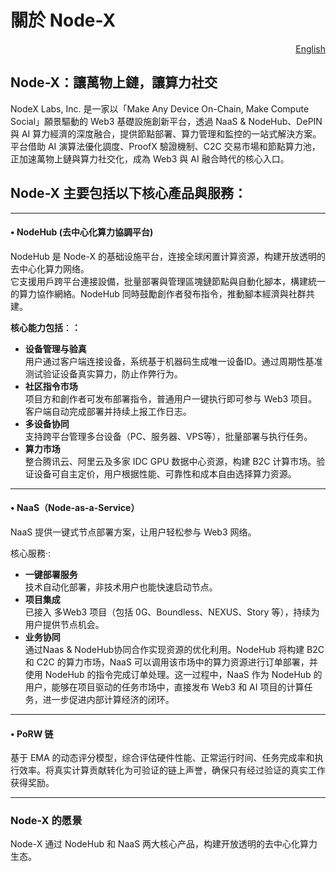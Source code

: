 # 關於 Node-X

<p align="right"><a href="https://docs.node-x.xyz/en">English</a></p>

## Node-X：讓萬物上鏈，讓算力社交

NodeX Labs, Inc. 是一家以「Make Any Device On-Chain, Make Compute Social」願景驅動的 Web3 基礎設施創新平台，透過 NaaS & NodeHub、DePIN 與 AI 算力經濟的深度融合，提供節點部署、算力管理和監控的一站式解決方案。平台借助 AI 演算法優化調度、ProofX 驗證機制、C2C 交易市場和節點算力池，正加速萬物上鏈與算力社交化，成為 Web3 與 AI 融合時代的核心入口。

## Node-X 主要包括以下核心產品與服務：

***

#### • **NodeHub  (去中心化算力協調平台)**

NodeHub 是 Node-X 的基础设施平台，连接全球闲置计算资源，构建开放透明的去中心化算力网络。\
它支援用戶跨平台連接設備，批量部署與管理區塊鏈節點與自動化腳本，構建統一的算力協作網絡。NodeHub 同時鼓勵創作者發布指令，推動腳本經濟與社群共建。

**核心能力包括**：**：**

* **设备管理与验真**\
  用户通过客户端连接设备，系统基于机器码生成唯一设备ID。通过周期性基准测试验证设备真实算力，防止作弊行为。
* **社区指令市场**\
  项目方和創作者可发布部署指令，普通用户一键执行即可参与 Web3 项目。客户端自动完成部署并持续上报工作日志。
* **多设备协同**\
  支持跨平台管理多台设备（PC、服务器、VPS等），批量部署与执行任务。
* **算力市场**\
  整合腾讯云、阿里云及多家 IDC GPU 数据中心资源，构建 B2C 计算市场。验证设备可自主定价，用户根据性能、可靠性和成本自由选择算力资源。

***

#### • **NaaS（Node-as-a-Service）**

NaaS 提供一键式节点部署方案，让用户轻松参与 Web3 网络。

核心服務·:

* **一键部署服务**\
  技术自动化部署，非技术用户也能快速启动节点。
* **项目集成**\
  已接入 多Web3 项目（包括 0G、Boundless、NEXUS、Story 等），持续为用户提供节点机会。
* **业务协同**\
  通过Naas & NodeHub协同合作实现资源的优化利用。NodeHub 将构建 B2C 和 C2C 的算力市场，NaaS 可以调用该市场中的算力资源进行订单部署，并使用 NodeHub 的指令完成订单处理。这一过程中，NaaS 作为 NodeHub 的用户，能够在项目驱动的任务市场中，直接发布 Web3 和 AI 项目的计算任务，进一步促进内部计算经济的闭环。

***

#### • **PoRW 链**

基于 EMA 的动态评分模型，综合评估硬件性能、正常运行时间、任务完成率和执行效率。将真实计算贡献转化为可验证的链上声誉，确保只有经过验证的真实工作获得奖励。

***

### Node-X 的愿景

Node-X 通过 NodeHub 和 NaaS 两大核心产品，构建开放透明的去中心化算力生态。

